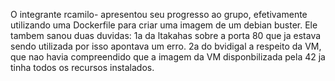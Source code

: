 O integrante rcamilo- apresentou seu progresso ao grupo, efetivamente utilizando uma Dockerfile para criar uma imagem de um debian buster.
Ele tambem sanou duas duvidas:
1a da ltakahas sobre a porta 80 que ja estava sendo utilizada por isso apontava um erro.
2a do bvidigal a respeito da VM, que nao havia compreendido que a imagem da VM disponbilizada pela 42 ja tinha todos os recursos instalados. 

